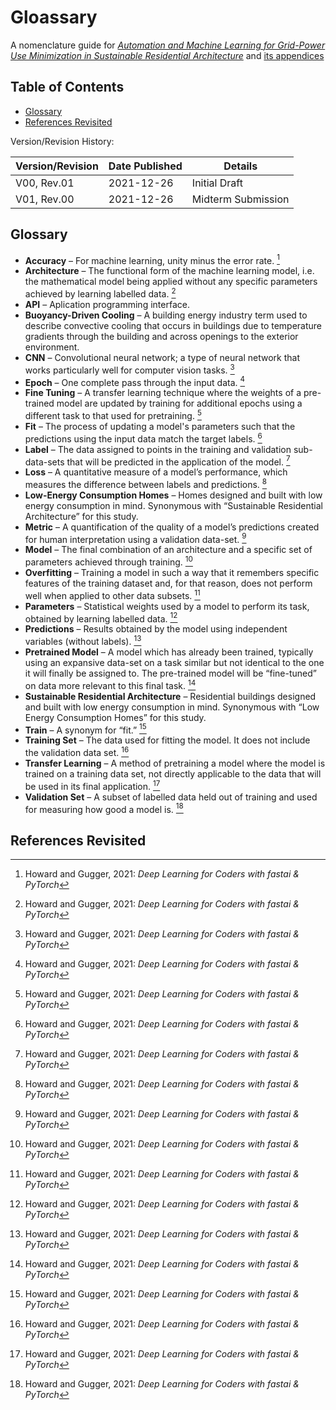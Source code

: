 # Gloassary
A nomenclature guide for [*Automation and Machine Learning for Grid-Power Use Minimization in Sustainable Residential Architecture*](https://simonvincenthk.github.io/2021/12/27/Automation-and-Machine-Learning-for-Grid-Power-Use-Minimization-in-Sustainable-Residential-Architecture.html) and [its appendices](https://simonvincenthk.github.io/2021/12/27/Automation-and-Machine-Learning-for-Grid-Power-Use-Minimization-in-Sustainable-Residential-Architecture.html#appendices)


## Table of Contents
* [Glossary](#glossary)
* [References Revisited](#references-revisited)


Version/Revision History:

Version/Revision | Date Published | Details
-----|-----|----- 
V00, Rev.01 | 2021-12-26 | Initial Draft
V01, Rev.00 | 2021-12-26 | Midterm Submission

## Glossary <a class="anchor" id="section_b_1"></a>

* **Accuracy** – For machine learning, unity minus the error rate. [^howardandgugger-20]
* **Architecture** – The functional form of the machine learning model, i.e. the mathematical model being applied without any specific parameters achieved by learning labelled data.  [^howardandgugger-20]
* **API** – Aplication programming interface.
* **Buoyancy-Driven Cooling** – A building energy industry term used to describe convective cooling that occurs in buildings due to temperature gradients through the building and across openings to the exterior environment. 
* **CNN** – Convolutional neural network; a type of neural network that works particularly well for computer vision tasks. [^howardandgugger-20]
* **Epoch** – One complete pass through the input data. [^howardandgugger-20]
* **Fine Tuning** – A transfer learning technique where the weights of a pre-trained model are updated by training for additional epochs using a different task to that used for pretraining. [^howardandgugger-20]
* **Fit** – The process of updating a model's parameters such that the predictions using the input data match the target labels. [^howardandgugger-20]
* **Label** – The data assigned to points in the training and validation sub-data-sets that will be predicted in the application of the model. [^howardandgugger-20]
* **Loss** – A quantitative measure of a model’s performance, which measures the difference between labels and predictions. [^howardandgugger-20]
* **Low-Energy Consumption Homes** – Homes designed and built with low energy consumption in mind. Synonymous with “Sustainable Residential Architecture” for this study. 
* **Metric** – A quantification of the quality of a model’s predictions created for human interpretation using a validation data-set. [^howardandgugger-20]
* **Model** – The final combination of an architecture and a specific set of parameters achieved through training. [^howardandgugger-20]
* **Overfitting** – Training a model in such a way that it remembers specific features of the training dataset and, for that reason, does not perform well when applied to other data subsets. [^howardandgugger-20]
* **Parameters** – Statistical weights used by a model to perform its task, obtained by learning labelled data. [^howardandgugger-20]
* **Predictions** – Results obtained by the model using independent variables (without labels). [^howardandgugger-20]
* **Pretrained Model** – A model which has already been trained, typically using an expansive data-set on a task similar but not identical to the one it will finally be assigned to. The pre-trained model will be “fine-tuned” on data more relevant to this final task. [^howardandgugger-20]
* **Sustainable Residential Architecture** – Residential buildings designed and built with low energy consumption in mind. Synonymous with “Low Energy Consumption Homes” for this study. 
* **Train** – A synonym for “fit.” [^howardandgugger-20]
* **Training Set** – The data used for fitting the model. It does not include the validation data set. [^howardandgugger-20]
* **Transfer Learning** – A method of pretraining a model where the model is trained on a training data set, not directly applicable to the data that will be used in its final application. [^howardandgugger-20]
* **Validation Set** – A subset of labelled data held out of training and used for measuring how good a model is. [^howardandgugger-20]

## References Revisited <a class="anchor" id="references-revisited"></a>
[^howardandgugger-20]: Howard and Gugger, 2021: *Deep Learning for Coders with fastai & PyTorch*


